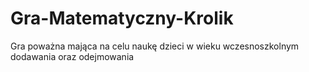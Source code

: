 # Gra-Matematyczny-Krolik
Gra poważna mająca na celu naukę dzieci w wieku wczesnoszkolnym dodawania oraz odejmowania
